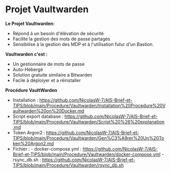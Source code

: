 # Projet Vaultwarden

**Le Projet Vaultwarden:**

- Répond à un besoin d'élévation de sécurité
- Facilite la gestion des mots de passe partagés
- Sensibilise à la gestion des MDP et à l'utilisation futur d'un Bastion.

**Vaultwarden c'est :**

- Un gestionnaire de mots de passe
- Auto-Hébergé
- Solution gratuite similaire a Bitwarden
- Facile à déploiyer et a réinstaller

**Procédure VaultWarden**
- Installation : https://github.com/NicolasW-7/AIS-Brief-et-TIPS/blob/main/Procedure/Vaultwarden/Installation%20Procedure%20Vaultwarden%20on%20Docker.md
- Script export database : https://github.com/NicolasW-7/AIS-Brief-et-TIPS/blob/main/Procedure/Vaultwarden/Script%20%26%20explanation.md
- Token Argon2 : https://github.com/NicolasW-7/AIS-Brief-et-TIPS/blob/main/Procedure/Vaultwarden/Gen%C3%A9rer%20Un%20Token%20Argon2.md
- Fichier : - docker-compose.yml : https://github.com/NicolasW-7/AIS-Brief-et-TIPS/blob/main/Procedure/Vaultwarden/docker-compose.yml
            - rsync_db.sh : https://github.com/NicolasW-7/AIS-Brief-et-TIPS/blob/main/Procedure/Vaultwarden/rsync_db.sh